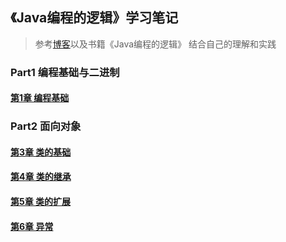 
## 《Java编程的逻辑》学习笔记
> 参考[博客](https://www.cnblogs.com/swiftma/p/5631311.html)以及书籍《Java编程的逻辑》
> 结合自己的理解和实践

### Part1 编程基础与二进制
#### [第1章 编程基础](./src/main/java/com/xinyue/part1/readme.md)

### Part2 面向对象
#### [第3章 类的基础](./src/main/java/com/xinyue/part2/readme.md)
#### [第4章 类的继承](./src/main/java/com/xinyue/part2/readme2.md)
#### [第5章 类的扩展](./src/main/java/com/xinyue/part2/readme3.md)
#### [第6章 异常](./src/main/java/com/xinyue/part2/readme4.md)
